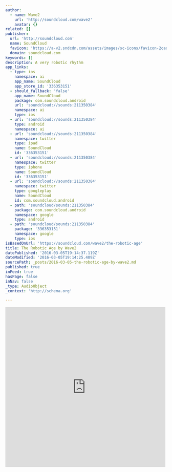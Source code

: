 ```yaml
---
author:
  - name: Wave2
    url: 'http://soundcloud.com/wave2'
    avatar: {}
related: []
publisher:
  url: 'http://soundcloud.com'
  name: SoundCloud
  favicon: 'https://a-v2.sndcdn.com/assets/images/sc-icons/favicon-2cadd14b.ico'
  domain: soundcloud.com
keywords: []
description: A very robotic rhythm
app_links:
  - type: ios
    namespace: ai
    app_name: SoundCloud
    app_store_id: '336353151'
  - should_fallback: 'false'
    app_name: SoundCloud
    package: com.soundcloud.android
    url: 'soundcloud://sounds:211350384'
    namespace: ai
    type: ios
  - url: 'soundcloud://sounds:211350384'
    type: android
    namespace: ai
  - url: 'soundcloud://sounds:211350384'
    namespace: twitter
    type: ipad
    name: SoundCloud
    id: '336353151'
  - url: 'soundcloud://sounds:211350384'
    namespace: twitter
    type: iphone
    name: SoundCloud
    id: '336353151'
  - url: 'soundcloud://sounds:211350384'
    namespace: twitter
    type: googleplay
    name: SoundCloud
    id: com.soundcloud.android
  - path: 'soundcloud/sounds:211350384'
    package: com.soundcloud.android
    namespace: google
    type: android
  - path: 'soundcloud/sounds:211350384'
    package: '336353151'
    namespace: google
    type: ios
isBasedOnUrl: 'https://soundcloud.com/wave2/the-robotic-age'
title: The Robotic Age by Wave2
datePublished: '2016-03-05T19:14:37.119Z'
dateModified: '2016-03-05T19:14:25.409Z'
sourcePath: _posts/2016-03-05-the-robotic-age-by-wave2.md
published: true
inFeed: true
hasPage: false
inNav: false
_type: AudioObject
_context: 'http://schema.org'

---
```

<iframe src="https://cdn.embedly.com/widgets/media.html?src=https%3A%2F%2Fw.soundcloud.com%2Fplayer%2F%3Fvisual%3Dtrue%26url%3Dhttp%253A%252F%252Fapi.soundcloud.com%252Ftracks%252F211350384%26show_artwork%3Dtrue&amp;url=https%3A%2F%2Fsoundcloud.com%2Fwave2%2Fthe-robotic-age&amp;image=http%3A%2F%2Fi1.sndcdn.com%2Fartworks-000120929056-erx51w-t500x500.jpg&amp;key=b7d04c9b404c499eba89ee7072e1c4f7&amp;type=text%2Fhtml&amp;schema=soundcloud" width="500" height="500" scrolling="no" frameborder="0" allowfullscreen="allowfullscreen" style=""></iframe>